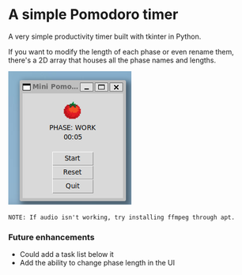 # A simple Pomodoro timer
A very simple productivity timer built with tkinter in Python. 

If you want to modify the length of each phase or even rename them, there's a 2D array that houses all the phase names and lengths. 

![screenshot of app](screenshot.png)


```
NOTE: If audio isn't working, try installing ffmpeg through apt.
```

### Future enhancements
- Could add a task list below it
- Add the ability to change phase length in the UI